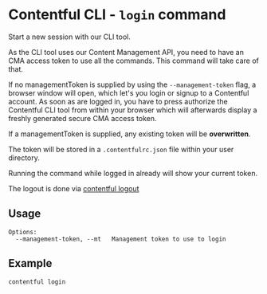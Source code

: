 # Contentful CLI - `login` command

Start a new session with our CLI tool.

As the CLI tool uses our Content Management API, you need to have an CMA access
token to use all the commands. This command will take care of that.

If no managementToken is supplied by using the `--management-token` flag,
a browser window will open, which let's you login or signup to a Contentful account.
As soon as are logged in, you have to press authorize the Contentful CLI tool
from within your browser which will afterwards display a freshly generated
secure CMA access token.

If a managementToken is supplied, any existing token will be **overwritten**.

The token will be stored in a `.contentfulrc.json` file within your user directory.

Running the command while logged in already will show your current token.

The logout is done via [contentful logout](../logout)

## Usage

```
Options:
  --management-token, --mt   Management token to use to login
```

## Example

```sh
contentful login
```
